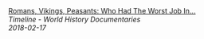 <!--2024-07-21 00:18:13-->
<div class="yb">
  <a class="nodecor" href="/index.html?istoriya/romans_vikings_peasants_who_had_the_worst_job_in_history_timeline">
    <img class="preview" data-videoid="7jgu7EJ9A8A" src="https://i.ytimg.com/vi/7jgu7EJ9A8A/hqdefault.jpg" align="middle" alt="">
  </a>
  <div class="inlbl text">
    <a class="nodecor" href="/index.html?istoriya/romans_vikings_peasants_who_had_the_worst_job_in_history_timeline">Romans, Vikings, Peasants: Who Had The Worst Job In...</a><br>
    <i class="smaller2">Timeline - World History Documentaries</i><br>
    <i class="smaller3">2018-02-17</i>
  </div>
</div>
